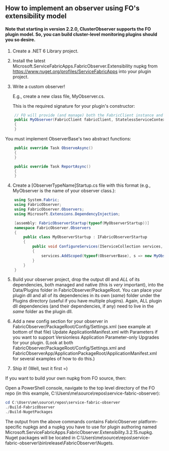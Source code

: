 ## How to implement an observer using FO's extensibility model

#### Note that starting in version 2.2.0, ClusterObserver supports the FO plugin model. So, you can build cluster-level monitoring plugins should you so desire.

1. Create a .NET 6 Library project.

2. Install the latest Microsoft.ServiceFabricApps.FabricObserver.Extensibility nupkg from https://www.nuget.org/profiles/ServiceFabricApps into your plugin project.

3. Write a custom observer!

    E.g., create a new class file, MyObserver.cs.

    This is the required signature for your plugin's constructor: 

```C#
    // FO will provide (and manage) both the FabricClient instance and StatelessServiceContext instance during startup.
    public MyObserver(FabricClient fabricClient, StatelessServiceContext context) : base(fabricClient, context)
    {
    }
```

You must implement ObserverBase's two abstract functions: 

```C#
    public override Task ObserveAsync()
    {
    }

    public override Task ReportAsync()
    {
    }
```

4. Create a [ObserverTypeName]Startup.cs file with this format (e.g., MyObserver is the name of your observer class.):
    
```C#
    using System.Fabric;
    using FabricObserver;
    using FabricObserver.Observers;
    using Microsoft.Extensions.DependencyInjection;

    [assembly: FabricObserverStartup(typeof(MyObserverStartup))]
    namespace FabricObserver.Observers
    {
        public class MyObserverStartup : IFabricObserverStartup
        {
            public void ConfigureServices(IServiceCollection services, FabricClient fabricClient, StatelessServiceContext context)
            {
                services.AddScoped(typeof(ObserverBase), s => new MyObserver(fabricClient, context));
            }
        }
    }
```

5. Build your observer project, drop the output dll and *ALL* of its dependencies, both managed and native (this is *very* important), into the Data/Plugins folder in FabricObserver/PackageRoot. 
   You can place your plugin dll and all of its dependencies in its own (*same*) folder under the Plugins directory (useful if you have multiple plugins). 
   Again, ALL plugin dll dependencies (and their dependencies, if any) need to live in the *same* folder as the plugin dll.

6. Add a new config section for your observer in FabricObserver/PackageRoot/Config/Settings.xml (see example at bottom of that file)
   Update ApplicationManifest.xml with Parameters if you want to support Versionless Application Parameter-only Upgrades for your plugin.
   (Look at both FabricObserver/PackageRoot/Config/Settings.xml and FabricObserverApp/ApplicationPackageRoot/ApplicationManifest.xml for several examples of how to do this.)

7. Ship it! (Well, test it first =)


If you want to build your own nupkg from FO source, then:

Open a PowerShell console, navigate to the top level directory of the FO repo (in this example, C:\Users\me\source\repos\service-fabric-observer):

```PowerShell
cd C:\Users\me\source\repos\service-fabric-observer
./Build-FabricObserver
./Build-NugetPackages
```
The output from the above commands contains FabricObserver platform-specific nupkgs and a nupkg you have to use for plugin authoring named Microsoft.ServiceFabricApps.FabricObserver.Extensibility.3.2.15.nupkg. Nuget packages will be located in 
C:\Users\me\source\repos\service-fabric-observer\bin\release\FabricObserver\Nugets.
